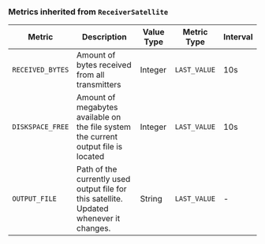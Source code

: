 <!-- markdownlint-disable MD041 -->
### Metrics inherited from `ReceiverSatellite`

| Metric | Description | Value Type | Metric Type | Interval |
|--------|-------------|------------|-------------|----------|
| `RECEIVED_BYTES` | Amount of bytes received from all transmitters | Integer | `LAST_VALUE` | 10s |
| `DISKSPACE_FREE` | Amount of megabytes available on the file system the current output file is located | Integer | `LAST_VALUE` | 10s |
| `OUTPUT_FILE`    | Path of the currently used output file for this satellite. Updated whenever it changes. | String | `LAST_VALUE` | - |
